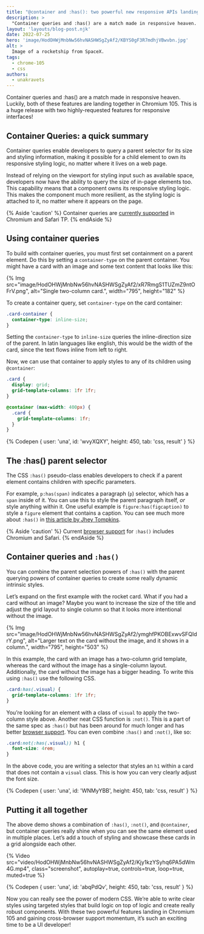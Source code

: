 ```yaml
---
title: "@container and :has(): two powerful new responsive APIs landing in Chromium 105"
description: >
  "Container queries and :has() are a match made in responsive heaven. Luckily, both of these features are landing together in Chromium 105. This is a huge release with two highly-requested features for responsive interfaces!"
layout: 'layouts/blog-post.njk'
date: 2022-07-25
hero: 'image/HodOHWjMnbNw56hvNASHWSgZyAf2/KBYS0gF3R7mdhjVBwvbn.jpg'
alt: >
  Image of a rocketship from SpaceX.
tags:
  - chrome-105
  - css
authors:
  - unakravets
---
```


Container queries and :has() are a match made in responsive heaven. Luckily, both of these features are landing together in Chromium 105. This is a huge release with two highly-requested features for responsive interfaces!

## Container Queries: a quick summary

Container queries enable developers to query a parent selector for its size and styling information, making it possible for a child element to own its responsive styling logic, no matter where it lives on a web page.

Instead of relying on the viewport for styling input such as available space, developers now have the ability to query the size of in-page elements too. This capability means that a component owns its responsive styling logic. This makes the component much more resilient, as the styling logic is attached to it, no matter where it appears on the page.

{% Aside 'caution' %}
Container queries are [currently supported](https://caniuse.com/css-container-queries) in Chromium and Safari TP.
{% endAside %}

## Using container queries

To build with container queries, you must first set containment on a parent element. Do this by setting a `container-type` on the parent container. You might have a card with an image and some text content that looks like this:

{% Img src="image/HodOHWjMnbNw56hvNASHWSgZyAf2/xR7RmgS1TUZmZ9ntOFrV.png", alt="Single two-column card.", width="795", height="182" %}

To create a container query, set `container-type` on the card container:

```css
.card-container {
  container-type: inline-size;
}
```

Setting the `container-type` to `inline-size` queries the inline-direction size of the parent. In latin languages like english, this would be the width of the card, since the text flows inline from left to right.

Now, we can use that container to apply styles to any of its children using `@container`:

```css
.card {
  display: grid;
  grid-template-columns: 1fr 1fr;
}

@container (max-width: 400px) {
  .card {
    grid-template-columns: 1fr;
  }
}
```

{% Codepen {
  user: 'una',
  id: 'wvyXQXY',
  height: 450,
  tab: 'css, result'
} %}

## The :has() parent selector

The CSS `:has()` pseudo-class enables developers to check if a parent element contains children with specific parameters. 

For example, `p:has(span)` indicates a paragraph (`p`) selector, which has a `span` inside of it. You can use this to style the parent paragraph itself, *or* style anything within it. One useful example is `figure:has(figcaption)` to style a `figure` element that contains a caption. You can see much more about `:has()` in [this article by Jhey Tompkins](/blog/has-m105/).

{% Aside 'caution' %}
Current [browser support](https://caniuse.com/css-has) for `:has()` includes Chromium and Safari.
{% endAside %}

## Container queries and `:has()`

You can combine the parent selection powers of `:has()` with the parent querying powers of container queries to create some really dynamic intrinsic styles.

Let’s expand on the first example with the rocket card. What if you had a card without an image? Maybe you want to increase the size of the title and adjust the grid layout to single column so that it looks more intentional without the image.

{% Img src="image/HodOHWjMnbNw56hvNASHWSgZyAf2/ymghfPKOBExwvSFQIdrY.png", alt="Larger text on the card without the image, and it shows in a column.", width="795", height="503" %}

In this example, the card with an image has a two-column grid template, whereas the card without the image has a single-column layout. Additionally, the card without the image has a bigger heading. To write this using `:has()` use the following CSS.

```css
.card:has(.visual) {
  grid-template-columns: 1fr 1fr;
}
```

You’re looking for an element with a class of `visual` to apply the two-column style above. Another neat CSS function is `:not()`. This is a part of the same spec as `:has()` but has been around for much longer and has better [browser support](https://caniuse.com/?search=%3Anot()). You can even combine `:has()` and `:not()`, like so:

```css
.card:not(:has(.visual)) h1 {
  font-size: 4rem;
}
```

In the above code, you are writing a selector that styles an `h1` within a card that does not contain a `visual` class. This is how you can very clearly adjust the font size.

{% Codepen {
  user: 'una',
  id: 'WNMyYBB',
  height: 450,
  tab: 'css, result'
} %}

## Putting it all together

The above demo shows a combination of `:has()`, `:not()`, and `@container`, but container queries really shine when you can see the same element used in multiple places. Let’s add a touch of styling and showcase these cards in a grid alongside each other.

{% Video src="video/HodOHWjMnbNw56hvNASHWSgZyAf2/Kjy1kzYSyhq6PA5dWm4G.mp4", class="screenshot", autoplay=true, controls=true, loop=true, muted=true %}


{% Codepen {
  user: 'una',
  id: 'abqPdQv',
  height: 450,
  tab: 'css, result'
} %}

Now you can really see the power of modern CSS. We’re able to write clear styles using targeted styles that build logic on top of logic and create really robust components. With these two powerful features landing in Chromium 105 and gaining cross-browser support momentum, it’s such an exciting time to be a UI developer!
